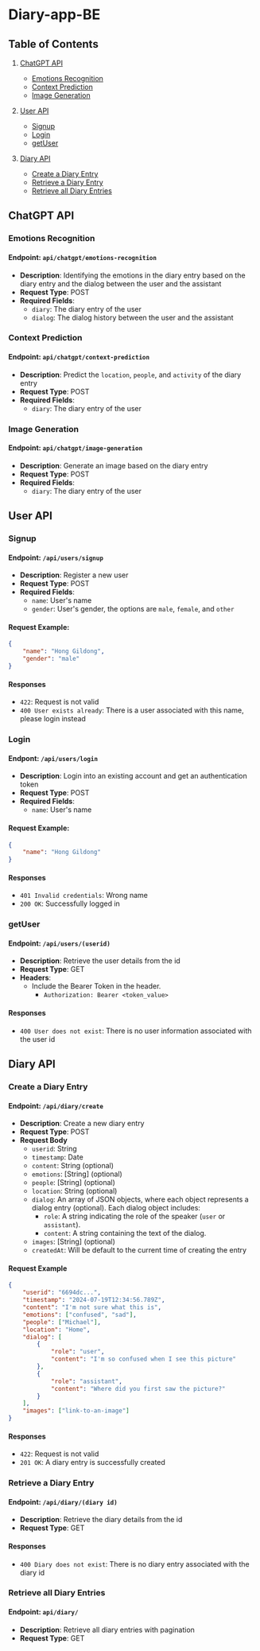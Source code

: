# Diary-app-BE

## Table of Contents
1. [ChatGPT API](#chatgpt-api)
    - [Emotions Recognition](#emotions-recognition)
    - [Context Prediction](#context-prediction)
    - [Image Generation](#image-generation)

2. [User API](#user-api)
    - [Signup](#signup)
    - [Login](#login)
    - [getUser](#getuser)

3. [Diary API](#diary-api)
    - [Create a Diary Entry](#create-a-diary-entry)
    - [Retrieve a Diary Entry](#retrieve-a-diary-entry)
    - [Retrieve all Diary Entries](#retrieve-all-diary-entries)

## ChatGPT API

### Emotions Recognition

#### Endpoint: `api/chatgpt/emotions-recognition`
- **Description**: Identifying the emotions in the diary entry based on the diary entry and the dialog between the user and the assistant
- **Request Type**: POST
- **Required Fields**:
    - `diary`: The diary entry of the user
    - `dialog`: The dialog history between the user and the assistant

### Context Prediction

#### Endpoint: `api/chatgpt/context-prediction`
- **Description**: Predict the `location`, `people`, and `activity` of the diary entry
- **Request Type**: POST
- **Required Fields**:
    - `diary`: The diary entry of the user

### Image Generation

#### Endpoint: `api/chatgpt/image-generation`
- **Description**: Generate an image based on the diary entry
- **Request Type**: POST
- **Required Fields**:
    - `diary`: The diary entry of the user


## User API

### Signup

#### Endpoint: `/api/users/signup`
- **Description**: Register a new user
- **Request Type**: POST
- **Required Fields**:
    - `name`: User's name
    - `gender`: User's gender, the options are `male`, `female`, and `other`

#### Request Example:
```json
{
    "name": "Hong Gildong",
    "gender": "male"
}
```

#### Responses
- `422`: Request is not valid
- `400 User exists already`: There is a user associated with this name, please login instead

### Login

#### Endpont: `/api/users/login`
- **Description**: Login into an existing account and get an authentication token
- **Request Type**: POST
- **Required Fields**:
    - `name`: User's name

#### Request Example:
```json
{
    "name": "Hong Gildong"
}
```

#### Responses
- `401 Invalid credentials`: Wrong name
- `200 OK`: Successfully logged in

### getUser

#### Endpoint: `/api/users/(userid)`
- **Description**: Retrieve the user details from the id
- **Request Type**: GET
- **Headers**: 
  - Include the Bearer Token in the header.
    - `Authorization: Bearer <token_value>`

#### Responses
- `400 User does not exist`: There is no user information associated with the user id

## Diary API

### Create a Diary Entry

#### Endpoint: `/api/diary/create`
- **Description**: Create a new diary entry
- **Request Type**: POST
- **Request Body**
    - `userid`: String
    - `timestamp`: Date
    - `content`: String (optional)
    - `emotions`: [String] (optional)
    - `people`: [String] (optional)
    - `location`: String (optional)
    - `dialog`: An array of JSON objects, where each object represents a dialog entry (optional). Each dialog object includes:
         - `role`: A string indicating the role of the speaker (`user` or `assistant`).
         - `content`: A string containing the text of the dialog.
    - `images`: [String] (optional)
    - `createdAt`: Will be default to the current time of creating the entry

#### Request Example
```json
{
    "userid": "6694dc...",
    "timestamp": "2024-07-19T12:34:56.789Z",
    "content": "I'm not sure what this is",
    "emotions": ["confused", "sad"],
    "people": ["Michael"],
    "location": "Home",
    "dialog": [
        {
            "role": "user",
            "content": "I'm so confused when I see this picture"
        },
        {
            "role": "assistant",
            "content": "Where did you first saw the picture?"
        }
    ],
    "images": ["link-to-an-image"]
}
```

#### Responses
 - `422`: Request is not valid
 - `201 OK`: A diary entry is successfully created

### Retrieve a Diary Entry

#### Endpoint: `/api/diary/(diary id)`

- **Description**: Retrieve the diary details from the id
- **Request Type**: GET

#### Responses
- `400 Diary does not exist`: There is no diary entry associated with the diary id

### Retrieve all Diary Entries

#### Endpoint: `api/diary/`

- **Description**: Retrieve all diary entries with pagination
- **Request Type**: GET